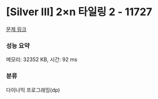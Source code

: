 # [Silver III] 2×n 타일링 2 - 11727 

[문제 링크](https://www.acmicpc.net/problem/11727) 

### 성능 요약

메모리: 32352 KB, 시간: 92 ms

### 분류

다이나믹 프로그래밍(dp)

